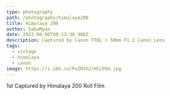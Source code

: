 ```yaml
---
type: photography
path: /photography/himalaya200
title: Himalaya 200
author: SakuMyao
date: 2022-06-06T09:13:39.908Z
description: Captured by Canon FTQL + 50mm F1.2 Canon Lens
tags:
  - vintage
  - himalaya
  - canon
image: https://i.ibb.co/PxZMJh2/HCL994.jpg
---
```

1st Captured by Himalaya 200 Roll Film